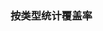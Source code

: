 ### 按类型统计覆盖率


<!--stackedit_data:
eyJoaXN0b3J5IjpbNzI1MjM3MjcsLTIwODg3NDY2MTIsLTIyMj
EzNTM1LC0xNzU0NTUxNzQ1XX0=
-->